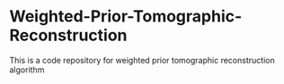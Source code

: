 # Weighted-Prior-Tomographic-Reconstruction
This is a code repository for weighted prior tomographic reconstruction algorithm
